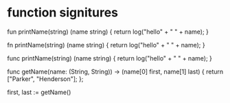 
# function signitures

<!-- fun name (return type) (args) -->
fun printName(string) (name string) {
  return log("hello" + " " + name);
}

<!-- fn name (return type) (args) -->
fn printName(string) (name string) {
  return log("hello" + " " + name);
}

<!-- func name (return type) (args) -->
func printName(string) (name string) {
  return log("hello" + " " + name);
}

func getName(name: (String, String)) -> (name[0] first, name[1] last) {
  return ["Parker", "Henderson"];
};

first, last := getName()
